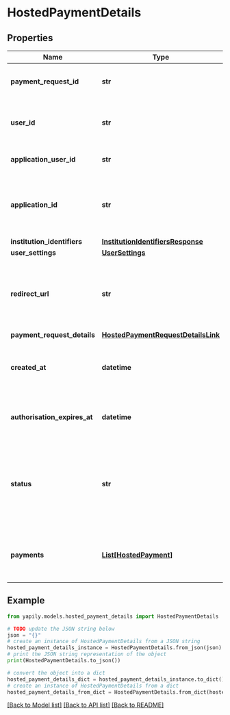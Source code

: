 # HostedPaymentDetails


## Properties

Name | Type | Description | Notes
------------ | ------------- | ------------- | -------------
**payment_request_id** | **str** | The unique ID of the payment request. | [optional] 
**user_id** | **str** | The Unique Identifier for the &#x60;User&#x60; assigned by Yapily. | [optional] 
**application_user_id** | **str** | Your reference to the &#x60;User&#x60;. | [optional] 
**application_id** | **str** | The Unique Identifier of the &#x60;Application&#x60; the user is associated with. | [optional] 
**institution_identifiers** | [**InstitutionIdentifiersResponse**](InstitutionIdentifiersResponse.md) |  | [optional] 
**user_settings** | [**UserSettings**](UserSettings.md) |  | [optional] 
**redirect_url** | **str** | URL of your server to redirect the user after completion of the payment flow. | [optional] 
**payment_request_details** | [**HostedPaymentRequestDetailsLink**](HostedPaymentRequestDetailsLink.md) |  | [optional] 
**created_at** | **datetime** | The date and time at which the payment request was created. | [optional] 
**authorisation_expires_at** | **datetime** | The date and time at which the auth Token will expire. | [optional] 
**status** | **str** | Current status of the payment request. &lt;br&gt; Possible values: &lt;br&gt; ACTIVE &lt;br&gt; INACTIVE | [optional] 
**payments** | [**List[HostedPayment]**](HostedPayment.md) | Payments that have been initiated as part of this request | [optional] 

## Example

```python
from yapily.models.hosted_payment_details import HostedPaymentDetails

# TODO update the JSON string below
json = "{}"
# create an instance of HostedPaymentDetails from a JSON string
hosted_payment_details_instance = HostedPaymentDetails.from_json(json)
# print the JSON string representation of the object
print(HostedPaymentDetails.to_json())

# convert the object into a dict
hosted_payment_details_dict = hosted_payment_details_instance.to_dict()
# create an instance of HostedPaymentDetails from a dict
hosted_payment_details_from_dict = HostedPaymentDetails.from_dict(hosted_payment_details_dict)
```
[[Back to Model list]](../README.md#documentation-for-models) [[Back to API list]](../README.md#documentation-for-api-endpoints) [[Back to README]](../README.md)


